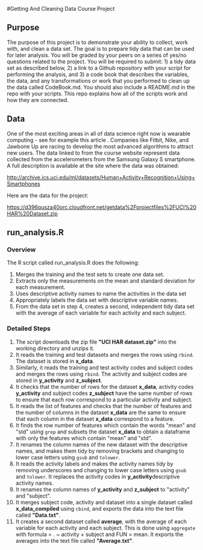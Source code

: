 #Getting And Cleaning Data Course Project
## Purpose
The purpose of this project is to demonstrate your ability to collect, work with, and clean a data set. The goal is to prepare tidy data that can be used for later analysis. You will be graded by your peers on a series of yes/no questions related to the project. You will be required to submit: 1) a tidy data set as described below, 2) a link to a Github repository with your script for performing the analysis, and 3) a code book that describes the variables, the data, and any transformations or work that you performed to clean up the data called CodeBook.md. You should also include a README.md in the repo with your scripts. This repo explains how all of the scripts work and how they are connected.

## Data
One of the most exciting areas in all of data science right now is wearable computing - see for example this article . Companies like Fitbit, Nike, and Jawbone Up are racing to develop the most advanced algorithms to attract new users. The data linked to from the course website represent data collected from the accelerometers from the Samsung Galaxy S smartphone. A full description is available at the site where the data was obtained:

http://archive.ics.uci.edu/ml/datasets/Human+Activity+Recognition+Using+Smartphones

Here are the data for the project:

https://d396qusza40orc.cloudfront.net/getdata%2Fprojectfiles%2FUCI%20HAR%20Dataset.zip

## run_analysis.R
### Overview
The R script called run_analysis.R does the following:
1. Merges the training and the test sets to create one data set.
2. Extracts only the measurements on the mean and standard deviation for each measurement.
3. Uses descriptive activity names to name the activities in the data set
4. Appropriately labels the data set with descriptive variable names.
5. From the data set in step 4, creates a second, independent tidy data set with the average of each variable for each activity and each subject.

### Detailed Steps
1. The script downloads the zip file **"UCI HAR dataset.zip"** into the working directory and unzips it. 
2. It reads the training and test datasets and merges the rows using `rbind`. The dataset is stored in **x_data**.
3. Similarly, it reads the training and test activity codes and subject codes and merges the rows using `rbind`. The activity and subject codes are stored in **y_activity** and **z_subject**.
4. It checks that the number of rows for the dataset **x_data**, activity codes **y_activity** and subject codes **z_subject** have the same number of rows to ensure that each row correspond to a particular activity and subject.
5. It reads the list of features and checks that the number of features and the number of columns in the dataset **x_data** are the same to ensure that each column in the dataset **x_data** correspond to a feature.
6. It finds the row number of features which contain the words "mean" and "std" using `grep` and subsets the dataset **x_data** to obtain a dataframe with only the features which contain "mean" and "std". 
7. It renames the column names of the new dataset with the descriptive names, and makes them tidy by removing brackets and changing to lower case letters using `gsub` and `tolower`.
8. It reads the activity labels and makes the activity names tidy by removing underscores and changing to lower case letters using `gsub` and `tolower`. It replaces the activity codes in **y_activity**descriptive activity names.
9. It renames the column names of **y_activity** and **z_subject** to "activity" and "subject".
10. It merges subject code, activity and dataset into a single dataset called **x_data_compiled** using `cbind`, and exports the data into the text file called **"Data.txt"**. 
11. It creates a second dataset called **average**, with the average of each variable for each activity and each subject. This is done using `aggregate` with formula = . ~ activity + subject and FUN = mean. It exports the averages into the text file called **"Average.txt"**. 
